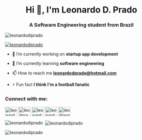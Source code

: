 <h1 align="center">Hi 👋, I'm Leonardo D. Prado</h1>
<h3 align="center">A Software Engineering student from Brazil</h3>

<p align="left"> <img src="https://komarev.com/ghpvc/?username=leonardodiprado&label=Profile%20views&color=0e75b6&style=flat" alt="leonardodiprado" /> </p>

<p align="left"> <a href="https://github.com/ryo-ma/github-profile-trophy"><img src="https://github-profile-trophy.vercel.app/?username=leonardodiprado" alt="leonardodiprado" /></a> </p>

- 🔭 I’m currently working on **startup app development**

- 🌱 I’m currently learning **software engineering**

- 📫 How to reach me **leonardodprado@hotmail.com**

- ⚡ Fun fact **I think I'm a football fanatic**

<h3 align="left">Connect with me:</h3>
<p align="left">
<a href="https://codepen.io/leonardoprado" target="blank"><img align="center" src="https://raw.githubusercontent.com/rahuldkjain/github-profile-readme-generator/master/src/images/icons/Social/codepen.svg" alt="leonardoprado" height="30" width="40" /></a>
<a href="https://twitter.com/leodprado" target="blank"><img align="center" src="https://raw.githubusercontent.com/rahuldkjain/github-profile-readme-generator/master/src/images/icons/Social/twitter.svg" alt="leodprado" height="30" width="40" /></a>
<a href="https://linkedin.com/in/leonardo prado" target="blank"><img align="center" src="https://raw.githubusercontent.com/rahuldkjain/github-profile-readme-generator/master/src/images/icons/Social/linked-in-alt.svg" alt="leonardo prado" height="30" width="40" /></a>
<a href="https://fb.com/leonardo prado" target="blank"><img align="center" src="https://raw.githubusercontent.com/rahuldkjain/github-profile-readme-generator/master/src/images/icons/Social/facebook.svg" alt="leonardo prado" height="30" width="40" /></a>
<a href="https://instagram.com/leodiasprado" target="blank"><img align="center" src="https://raw.githubusercontent.com/rahuldkjain/github-profile-readme-generator/master/src/images/icons/Social/instagram.svg" alt="leodiasprado" height="30" width="40" /></a>
</p>

<p><img align="left" src="https://github-readme-stats.vercel.app/api/top-langs?username=leonardodiprado&show_icons=true&locale=en&layout=compact" alt="leonardodiprado" /></p>

<p>&nbsp;<img align="center" src="https://github-readme-stats.vercel.app/api?username=leonardodiprado&show_icons=true&locale=en" alt="leonardodiprado" /></p>

<p><img align="center" src="https://github-readme-streak-stats.herokuapp.com/?user=leonardodiprado&" alt="leonardodiprado" /></p>
